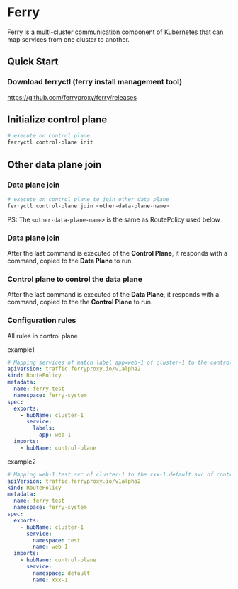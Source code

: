 # Ferry

Ferry is a multi-cluster communication component of Kubernetes that can map services from one cluster to another.

## Quick Start

### Download ferryctl (ferry install management tool)

https://github.com/ferryproxy/ferry/releases

## Initialize control plane

``` bash
# execute on control plane
ferryctl control-plane init
```

## Other data plane join

### Data plane join

``` bash
# execute on control plane to join other data plane
ferryctl control-plane join <other-data-plane-name>
```

PS: The `<other-data-plane-name>` is the same as RoutePolicy used below

### Data plane join

After the last command is executed of the **Control Plane**, it responds with a command, copied to the **Data Plane** to run.

### Control plane to control the data plane

After the last command is executed of the **Data Plane**, it responds with a command, copied to the the **Control Plane** to run.

### Configuration rules

All rules in control plane

example1
``` yaml
# Mapping services of match label app=web-1 of cluster-1 to the control-plane
apiVersion: traffic.ferryproxy.io/v1alpha2
kind: RoutePolicy
metadata:
  name: ferry-test
  namespace: ferry-system
spec:
  exports:
    - hubName: cluster-1
      service:
        labels:
          app: web-1
  imports:
    - hubName: control-plane
```

example2
``` yaml
# Mapping web-1.test.svc of cluster-1 to the xxx-1.default.svc of control-plane
apiVersion: traffic.ferryproxy.io/v1alpha2
kind: RoutePolicy
metadata:
  name: ferry-test
  namespace: ferry-system
spec:
  exports:
    - hubName: cluster-1
      service:
        namespace: test
        name: web-1
  imports:
    - hubName: control-plane
      service:
        namespace: default
        name: xxx-1
```


